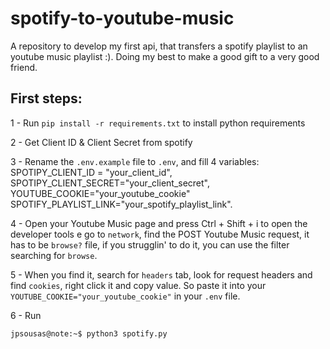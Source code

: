 # spotify-to-youtube-music
A repository to develop my first api, that transfers a spotify playlist to an youtube music playlist :).  Doing my best to make a good gift to a very good friend. 

## First steps:

1 - Run `pip install -r requirements.txt` to install python requirements

2 - Get Client ID & Client Secret from spotify

3 - Rename the `.env.example` file to `.env`, and fill 4 variables: SPOTIPY_CLIENT_ID = "your_client_id", SPOTIPY_CLIENT_SECRET="your_client_secret", YOUTUBE_COOKIE="your_youtube_cookie" SPOTIFY_PLAYLIST_LINK="your_spotify_playlist_link". 

4 - Open your Youtube Music page and press Ctrl + Shift + i to open the developer tools e go to `network`, find the POST Youtube Music request, it has to be `browse?` file, if you strugglin' to do it, you can use the filter searching for `browse`.

5 - When you find it, search for `headers` tab, look for request headers and find `cookies`, right click it and copy value. So paste it into your `YOUTUBE_COOKIE="your_youtube_cookie"` in your `.env` file.

6 - Run 

```console
jpsousas@note:~$ python3 spotify.py
```


